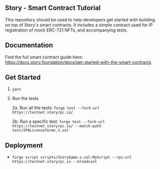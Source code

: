 ## Story - Smart Contract Tutorial

This repository should be used to help developers get started with building on top of Story's smart contracts. It includes a simple contract used for IP registration of mock ERC-721 NFTs, and accompanying tests.

## Documentation

Find the full smart contract guide here: https://docs.story.foundation/docs/get-started-with-the-smart-contracts

## Get Started

1. `yarn`

2. Run the tests

    2a. Run all the tests: `forge test --fork-url https://testnet.storyrpc.io/`

    2b. Run a specific test: `forge test --fork-url https://testnet.storyrpc.io/ --match-path test/IPALicenseTerms.t.sol`

## Deployment
 - `forge script scripts/StoryGame.s.sol:MyScript --rpc-url https://testnet.storyrpc.io --broadcast`
